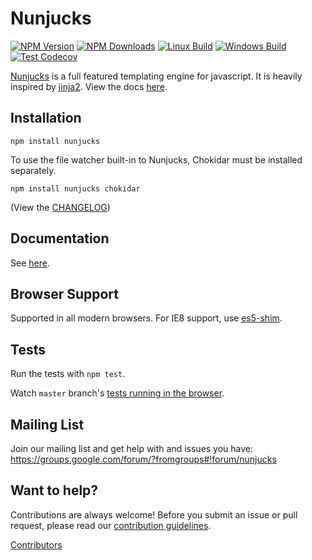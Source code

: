 # Nunjucks

[![NPM Version][npm-image]][npm-url]
[![NPM Downloads][downloads-image]][downloads-url]
[![Linux Build][github-actions-image]][github-actions-url]
[![Windows Build][appveyor-image]][appveyor-url]
[![Test Codecov][codecov-image]][codecov-url]

[Nunjucks](https://mozilla.github.io/nunjucks/) is a full featured templating engine for javascript. It is heavily
inspired by
[jinja2](http://jinja.pocoo.org/). View the docs
[here](https://mozilla.github.io/nunjucks/).

## Installation

`npm install nunjucks`

To use the file watcher built-in to Nunjucks, Chokidar must be installed separately.

`npm install nunjucks chokidar`

(View the [CHANGELOG](https://github.com/mozilla/nunjucks/releases))

## Documentation

See [here](https://mozilla.github.io/nunjucks/).

## Browser Support

Supported in all modern browsers. For IE8 support, use [es5-shim](https://github.com/es-shims/es5-shim).

## Tests

Run the tests with `npm test`.

Watch `master` branch's [tests running in the browser](https://mozilla.github.io/nunjucks/files/tests/browser/).

## Mailing List

Join our mailing list and get help with and issues you have:
https://groups.google.com/forum/?fromgroups#!forum/nunjucks

## Want to help?

Contributions are always welcome! Before you submit an issue or pull request, please read
our [contribution guidelines](CONTRIBUTING.md).

[Contributors](https://github.com/mozilla/nunjucks/graphs/contributors)

[npm-image]: https://img.shields.io/npm/v/nunjucks.svg

[npm-url]: https://npmjs.org/package/nunjucks

[downloads-image]: https://img.shields.io/npm/dm/nunjucks.svg

[downloads-url]: https://npmjs.org/package/nunjucks

[github-actions-image]: https://img.shields.io/github/workflow/status/mozilla/nunjucks/Tests/master.svg?label=linux

[github-actions-url]: https://github.com/mozilla/nunjucks/actions

[appveyor-image]: https://img.shields.io/appveyor/ci/fdintino/nunjucks/master.svg?label=windows

[appveyor-url]: https://ci.appveyor.com/project/fdintino/nunjucks

[codecov-image]: https://img.shields.io/codecov/c/gh/mozilla/nunjucks.svg

[codecov-url]: https://codecov.io/gh/mozilla/nunjucks/branch/master
